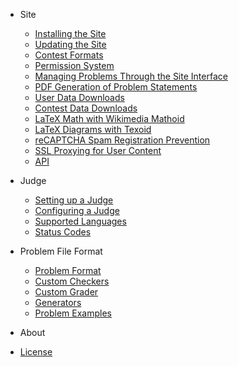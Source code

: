 - Site
  - [Installing the Site](site/installation.md)
  - [Updating the Site](site/updating.md)
  - [Contest Formats](site/contest_formats.md)
  - [Permission System](site/permission_system.md)
  - [Managing Problems Through the Site Interface](site/managing_problems.md)
  - [PDF Generation of Problem Statements](site/pdf_generation.md)
  - [User Data Downloads](site/user_data_download.md)
  - [Contest Data Downloads](site/contest_data_download.md)
  - [LaTeX Math with Wikimedia Mathoid](site/mathoid.md)
  - [LaTeX Diagrams with Texoid](site/texoid.md)
  - [reCAPTCHA Spam Registration Prevention](site/recaptcha.md)
  - [SSL Proxying for User Content](site/ssl_content_proxy.md)
  - [API](site/api.md)

- Judge
  - [Setting up a Judge](judge/setting_up_a_judge.md)
  - [Configuring a Judge](judge/judge_configuration.md)
  - [Supported Languages](judge/supported_languages.md)
  - [Status Codes](judge/status_codes.md)

- Problem File Format
  - [Problem Format](problem_format/problem_format.md)
  - [Custom Checkers](problem_format/custom_checkers.md)
  - [Custom Grader](problem_format/custom_graders.md)
  - [Generators](problem_format/generator.md)
  - [Problem Examples](problem_format/problem_examples.md)

- About
 - [License](about/LICENSE.md)
